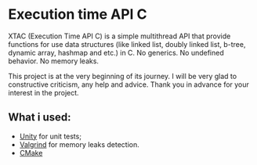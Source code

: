 # Execution time API C

XTAC (Execution Time API C) is a simple multithread API that provide functions for use data structures (like linked list, doubly linked list, b-tree, dynamic array, hashmap and etc.) in C. No generics. No undefined behavior. No memory leaks.

This project is at the very beginning of its journey. I will be very glad to constructive criticism, any help and advice. Thank you in advance for your interest in the project.

## What i used:

* [Unity](https://github.com/ThrowTheSwitch/Unity/tree/master?tab=readme-ov-file) for unit tests;
* [Valgrind](https://valgrind.org/) for memory leaks detection.
* [CMake](https://cmake.org/)
